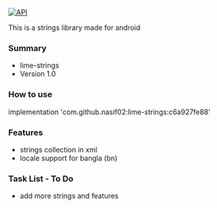 [![API](https://img.shields.io/badge/API-21%2B-blue.svg?style=flat)](https://android-arsenal.com/api?level=21)

This is a strings library made for android

### Summary ###

* lime-strings
* Version 1.0


### How to use ###

implementation 'com.github.nasif02:lime-strings:c6a927fe88'


### Features ###

* strings collection in xml
* locale support for bangla (bn)


### Task List - To Do ###

* add more strings and features